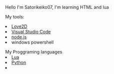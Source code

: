 <p>Hello I'm Satorikeiko07, I'm learning HTML and lua</p>

My tools:
<p align="center">
<li>
<a href="https://love2d.org/">Love2D<a>
  </li>
 <li>
<a href="https://code.visualstudio.com/">Visual Studio Code<a>
  </li>
<li>
<a href="https://nodejs.org/en/">node.js<a>
  </li>
<li>
<a>windows powershell<a>
  </li>
  </p>
My Proggraming languages
 <li>
  <a href="http://www.lua.org/">Lua<a>
 </li>
 <li>
   <a href="https://www.python.org/">Python</a>
    </li>
<li>
